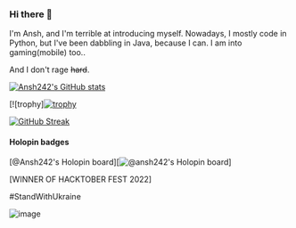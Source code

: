 ### Hi there 👋

I'm Ansh, and I'm terrible at introducing myself. Nowadays, I mostly code in Python, but I've been dabbling in Java, because I can. I am into gaming(mobile) too..

And I don't rage ~~hard~~.

[![Ansh242's GitHub stats](https://github-readme-stats.vercel.app/api?username=Ansh242)](https://github.com/anuraghazra/github-readme-stats)

[![trophy][![trophy](https://github-profile-trophy.vercel.app/?username=Ansh242&theme=onedark)](https://github.com/ryo-ma/github-profile-trophy)

[![GitHub Streak](https://github-readme-streak-stats.herokuapp.com/?user=Ansh242)](https://git.io/streak-stats)

#### Holopin badges

[@Ansh242's Holopin board][![@ansh242's Holopin board](https://holopin.me/ansh242)]

[WINNER OF HACKTOBER FEST 2022]

#StandWithUkraine

![image](https://user-images.githubusercontent.com/29489988/155850356-508945f8-0e26-4cb5-bfe7-ceacdba5676a.png)

